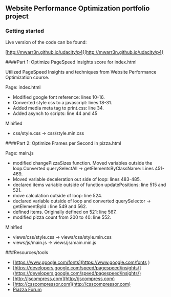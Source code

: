 
## Website Performance Optimization portfolio project

### Getting started 
Live version of the code can be found:

[http://mwarr3n.github.io/udacity/p4](http://mwarr3n.github.io/udacity/p4)

####Part 1: Optimize PageSpeed Insights score for index.html

Utilized PageSpeed Insights and techniques from Website Performance Optimization course.

Page: index.html
* Modified google font reference: lines 10-16.
* Converted style css to a javascript: lines 18-31.
* Added media meta tag to print.css: line 34.
* Added asynch to scripts: line 44 and 45

Minified 	
* css/style.css -> css/style.min.css

####Part 2: Optimize Frames per Second in pizza.html

Page: main.js
* modified changePizzaSizes function. Moved variables outside the loop.Converted querySelectAll -> getElementsByClassName: Lines 451-469.
* Moved variable deceleration out side of loop: lines 483-485.
* declared items variable outside of function updatePositions: line 515 and 521.
* move calculation outside of loop: line 524.
* declared variable outside of loop and converted querySelector -> getElementById : line 549 and 562.
* defined items. Originally defined on 521: line 567.
* modified pizza count from 200 to 40: line 552.

Minified 	
* views/css/style.css -> views/css/style.min.css
* views/js/main.js -> views/js/main.min.js


###Resources/tools 
* [https://www.google.com/fonts](https://www.google.com/fonts )
* [https://developers.google.com/speed/pagespeed/insights/](https://developers.google.com/speed/pagespeed/insights/)
* [http://jscompress.com](http://jscompress.com) 
* [http://csscompressor.com](http://csscompressor.com) 
* [Piazza Forum](https://piazza.com/class/i23vpy8h7l27la?cid=550) 
